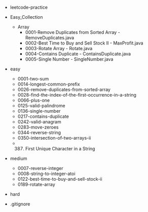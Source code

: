 - leetcode-practice
- Easy_Collection
    - Array
        - 0001-Remove Duplicates from Sorted Array  - RemoveDuplicates.java
        - 0002-Best Time to Buy and Sell Stock II   - MaxProfit.java
        - 0003-Rotate Array                         - Rotate.java
        - 0004-Contains Duplicate                   - ContainsDuplicate.java
        - 0005-Single Number                        - SingleNumber.java
- easy
  - 0001-two-sum
  - 0014-longest-common-prefix
  - 0026-remove-duplicates-from-sorted-array
  - 0028-find-the-index-of-the-first-occurrence-in-a-string
  - 0066-plus-one
  - 0125-valid-palindrome
  - 0136-single-number
  - 0217-contains-duplicate
  - 0242-valid-anagram
  - 0283-move-zeroes
  - 0344-reverse-string
  - 0350-intersection-of-two-arrays-ii
  - 0387. First Unique Character in a String
        
- medium
    - 0007-reverse-integer   
    - 0008-string-to-integer-atoi    
    - 0122-best-time-to-buy-and-sell-stock-ii
    - 0189-rotate-array
- hard
- .gitignore
